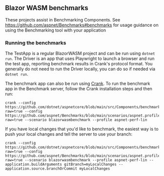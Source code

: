 ## Blazor WASM benchmarks

These projects assist in Benchmarking Components.
See https://github.com/aspnet/Benchmarks#benchmarks for usage guidance on using the Benchmarking tool with your application

### Running the benchmarks

The TestApp is a regular BlazorWASM project and can be run using `dotnet run`. The Driver is an app that uses Playwright to launch a browser and run the test app, reporting benchmark results in Crank's protocol format. You generally do not need to run the Driver locally, you can do so if needed via `dotnet run`.

The benchmark app can also be run using [Crank](https://github.com/dotnet/crank?tab=readme-ov-file). To run the benchmark app in the Benchmark server, follow the Crank installation steps and then run:

```
crank --config https://github.com/dotnet/aspnetcore/blob/main/src/Components/benchmarkapps/Wasm.Performance/benchmarks.compose.json?raw=true --config https://github.com/aspnet/Benchmarks/blob/main/scenarios/aspnet.profiles.yml?raw=true --scenario blazorwasmbenchmark --profile aspnet-perf-lin
```

If you have local changes that you'd like to benchmark, the easiest way is to push your local changes and tell the server to use your branch:

```
crank --config https://github.com/dotnet/aspnetcore/blob/main/src/Components/benchmarkapps/Wasm.Performance/benchmarks.compose.json?raw=true --config https://github.com/aspnet/Benchmarks/blob/main/scenarios/aspnet.profiles.yml?raw=true --scenario blazorwasmbenchmark --profile aspnet-perf-lin --application.buildArguments gitBranch=myLocalChanges --application.source.branchOrCommit myLocalChanges
```
